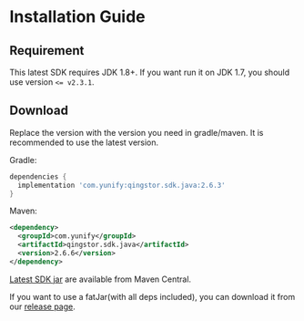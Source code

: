 # Installation Guide

## Requirement

This latest SDK requires JDK 1.8+. If you want run it on JDK 1.7, you should use version `<= v2.3.1`.

## Download

Replace the version with the version you need in gradle/maven. It is recommended to use the latest version.

Gradle:

```gradle
dependencies {
  implementation 'com.yunify:qingstor.sdk.java:2.6.3'
}
```

Maven:

```xml
<dependency>
  <groupId>com.yunify</groupId>
  <artifactId>qingstor.sdk.java</artifactId>
  <version>2.6.6</version>
</dependency>
```

[Latest SDK jar](https://maven-badges.herokuapp.com/maven-central/com.yunify/qingstor.sdk.java) are available from Maven Central.

If you want to use a fatJar(with all deps included), you can download it from our [release page](https://github.com/qingstor/qingstor-sdk-java/releases/latest).

